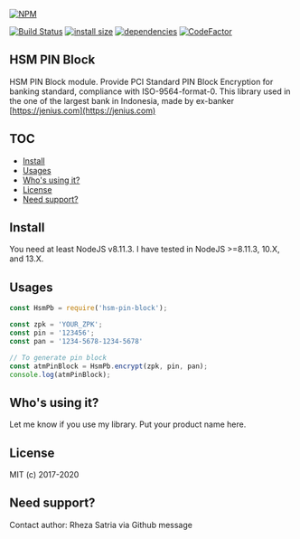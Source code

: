 [![NPM](https://nodei.co/npm/hsm-pin-block.png)](https://nodei.co/npm/hsm-pin-block/)

[![Build Status](https://travis-ci.org/rhzs/hsm-pin-block.svg?branch=master)](https://travis-ci.org/rhzs/hsm-pin-block)
[![install size](https://packagephobia.now.sh/badge?p=hsm-pin-block)](https://packagephobia.now.sh/result?p=hsm-pin-block) [![dependencies](https://david-dm.org/rhzs/hsm-pin-block.svg)](https://david-dm.org/rhzs/hsm-pin-block.svg)
[![CodeFactor](https://www.codefactor.io/repository/github/rhzs/hsm-pin-block/badge)](https://www.codefactor.io/repository/github/rhzs/hsm-pin-block)

## HSM PIN Block

HSM PIN Block module. Provide PCI Standard PIN Block Encryption for banking standard, compliance with ISO-9564-format-0.
This library used in the one of the largest bank in Indonesia, made by ex-banker [https://jenius.com](https://jenius.com)

## TOC

- [Install](#Install)
- [Usages](#Usages)
- [Who's using it?](#client)
- [License](#License)
- [Need support?](#Needsupport?)

## Install

You need at least NodeJS v8.11.3. I have tested in NodeJS >=8.11.3, 10.X, and 13.X.

## Usages

```javascript
const HsmPb = require('hsm-pin-block');

const zpk = 'YOUR_ZPK';
const pin = '123456';
const pan = '1234-5678-1234-5678'

// To generate pin block
const atmPinBlock = HsmPb.encrypt(zpk, pin, pan);
console.log(atmPinBlock);
```

## Who's using it?

Let me know if you use my library. Put your product name here. 

## License

MIT (c) 2017-2020

## Need support?

Contact author: Rheza Satria via Github message
